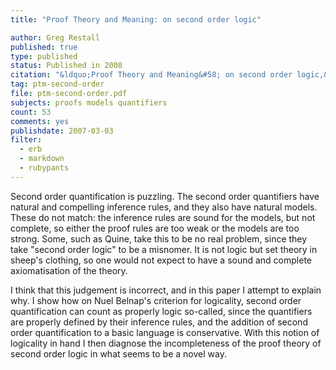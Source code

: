 ```yaml
---
title: "Proof Theory and Meaning: on second order logic"

author: Greg Restall
published: true
type: published
status: Published in 2008
citation: "&ldquo;Proof Theory and Meaning&#58; on second order logic,&rdquo; pp 157--170 in <em>Logica 2007 Yearbook</em>, edited by Michal Pelis, Filosofia, 2008."
tag: ptm-second-order
file: ptm-second-order.pdf
subjects: proofs models quantifiers 
count: 53
comments: yes
publishdate: 2007-03-03
filter:
  - erb
  - markdown
  - rubypants
---
```

Second order quantification is puzzling. The second order quantifiers have natural and compelling inference rules, and they also have natural models. These do not match: the inference rules are sound for the models, but not complete, so either the proof rules are too weak or the models are too strong. Some, such as Quine, take this to be no real problem, since they take "second order logic" to be a misnomer. It is not logic but set theory in sheep's clothing, so one would not expect to have a sound and complete axiomatisation of the theory.

I think that this judgement is incorrect, and in this paper I attempt to explain why. I show how on Nuel Belnap's criterion for logicality, second order quantification can count as properly logic so-called, since the quantifiers are properly defined by their inference rules, and the addition of second order quantification to a basic language is conservative. With this notion of logicality in hand I then diagnose the incompleteness of the proof theory of second order logic in what seems to be a novel way.